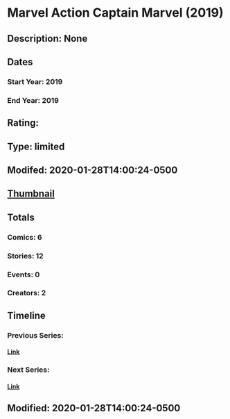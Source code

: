 # Marvel Action Captain Marvel (2019)
## Description: None
## Dates
### Start Year: 2019
### End Year: 2019
## Rating: 
## Type: limited
## Modifed: 2020-01-28T14:00:24-0500
## [Thumbnail](http://i.annihil.us/u/prod/marvel/i/mg/c/10/5e3084bef32da.jpg)
## Totals
### Comics: 6
### Stories: 12
### Events: 0
### Creators: 2
## Timeline
### Previous Series: 
#### [Link]()
### Next Series: 
#### [Link]()
## Modified: 2020-01-28T14:00:24-0500
